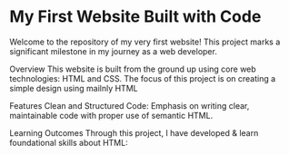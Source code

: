 # My First Website Built with Code
Welcome to the repository of my very first website! This project marks a significant milestone in my journey as a web developer.

Overview
This website is built from the ground up using core web technologies: HTML and CSS. The focus of this project is on creating a simple design using mailnly HTML

Features
Clean and Structured Code: Emphasis on writing clear, maintainable code with proper use of semantic HTML.

Learning Outcomes
Through this project, I have developed & learn foundational skills about HTML:

